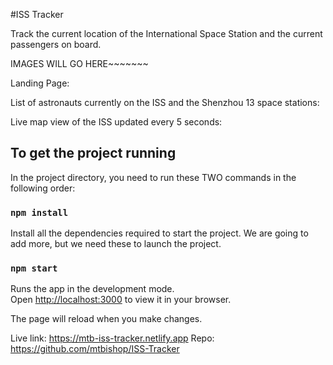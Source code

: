 #ISS Tracker

Track the current location of the International Space Station and the current passengers on board.


IMAGES WILL GO HERE~~~~~~~

Landing Page:


List of astronauts currently on the ISS and the Shenzhou 13 space stations:


Live map view of the ISS updated every 5 seconds:




## To get the project running

In the project directory, you need to run these TWO commands in the following order:

### `npm install`

Install all the dependencies required to start the project. We are going to add more, but we need these to launch the project.

### `npm start`

Runs the app in the development mode.\
Open [http://localhost:3000](http://localhost:3000) to view it in your browser.

The page will reload when you make changes.

Live link: https://mtb-iss-tracker.netlify.app
Repo: https://github.com/mtbishop/ISS-Tracker
